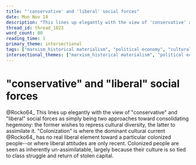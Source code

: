 ```yaml
---
title: "'conservative' and 'liberal' social forces"
date: Mon Nov 14
description: "This lines up elegantly with the view of 'conservative' and 'liberal' social forces as simply being two approaches toward consolidating hegemony: the former..."
thread_id: thread_1023
word_count: 80
reading_time: 1
primary_theme: intersectional
tags: ["marxism_historical materialism", "political economy", "cultural criticism"]
intersectional_themes: ["marxism_historical materialism", "political economy", "cultural criticism"]
---
```


# "conservative" and "liberal" social forces

@Rocko64_ This lines up elegantly with the view of "conservative" and "liberal" social forces as simply being two approaches toward consolidating hegemony: the former wishes to repress cultural diversity, the latter to assimilate it. "Colonization" is where the dominant cultural current @Rocko64_ has no real liberal element toward a particular colonized people--or where liberal attitudes are only recent. Colonized people are seen as inherently un-assimilatable, largely because their culture is so tied to class struggle and return of stolen capital.